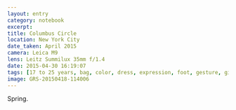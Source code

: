 ```yaml
--- 
layout: entry
category: notebook
excerpt:
title: Columbus Circle
location: New York City
date_taken: April 2015
camera: Leica M9
lens: Leitz Summilux 35mm f/1.4
date: 2015-04-30 16:19:07
tags: [17 to 25 years, bag, color, dress, expression, foot, gesture, girls, hair, hand, legs, mobile phone, spring, summer, young, youth]
image: GRS-20150418-114006
---
```

Spring.